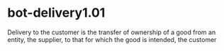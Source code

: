 # bot-delivery1.01
 Delivery to the customer is the transfer of ownership of a good from an entity, the supplier, to that for which the good is intended, the customer

